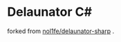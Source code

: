 # Delaunator C# 

forked from [nol1fe/delaunator-sharp](https://github.com/nol1fe/delaunator-sharp) .

